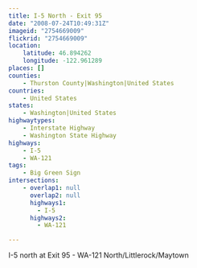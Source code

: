 ```yaml
---
title: I-5 North - Exit 95
date: "2008-07-24T10:49:31Z"
imageid: "2754669009"
flickrid: "2754669009"
location:
    latitude: 46.894262
    longitude: -122.961289
places: []
counties:
    - Thurston County|Washington|United States
countries:
    - United States
states:
    - Washington|United States
highwaytypes:
    - Interstate Highway
    - Washington State Highway
highways:
    - I-5
    - WA-121
tags:
    - Big Green Sign
intersections:
    - overlap1: null
      overlap2: null
      highways1:
        - I-5
      highways2:
        - WA-121

---
```

I-5 north at Exit 95 - WA-121 North/Littlerock/Maytown